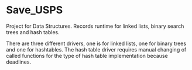 # Save_USPS
Project for Data Structures. Records runtime for linked lists, binary search trees and hash tables.

There are three different drivers, one is for linked lists, one for binary trees and one for hashtables.
The hash table driver requires manual changing of called functions for the type of hash table implementation because deadlines.
